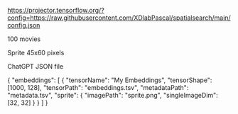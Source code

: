 
https://projector.tensorflow.org/?config=https://raw.githubusercontent.com/XDlabPascal/spatialsearch/main/config.json

100 movies

Sprite 45x60 pixels




ChatGPT JSON file

{
  "embeddings": [
    {
      "tensorName": "My Embeddings",
      "tensorShape": [1000, 128],
      "tensorPath": "embeddings.tsv",
      "metadataPath": "metadata.tsv",
      "sprite": {
        "imagePath": "sprite.png",
        "singleImageDim": [32, 32]
      }
    }
  ]
}
